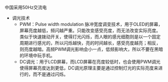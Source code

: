 中国采用50Hz交流电
- 调光技术
	- PWM：Pulse width modulation 脉冲宽度调变技术，用于OLED的屏幕，屏幕亮度越低，频闪越严重。只能改变感受亮度，而无法改变实际亮度。类似于快速拨动开关，使得灯光闪烁，而人眼的感光细胞则是以一个固定周期进行感光的，所以闪烁越快，亮的时间越长，感受亮度越亮；相反，则亮度越暗。高频PWM调光影响会小一点，低频影响大，所以不要在黑暗的环境中玩手机。
	- DC调光：用于LCD屏幕，而LCD屏幕在亮度较低时，也会使用PWM调光使得屏幕亮度达到更低，DC调光原理主要是通过控制灯光的实际亮度来进行的，而不是通过闪烁。
